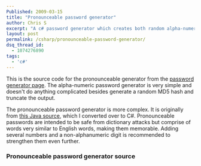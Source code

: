```yaml
---
Published: 2009-03-15
title: "Pronounceable password generator"
author: Chris S
excerpt: "A c# password generator which creates both random alpha-numeric and the more useful prounceable passwords."
layout: post
permalink: /csharp/pronounceable-password-generator/
dsq_thread_id:
  - 1074276890
tags:
  - 'c#'
---
```

This is the source code for the pronounceable generator from the [password generator page][1]. The alpha-numeric password generator is very simple and doesn't do anything complicated besides generate a random MD5 hash and truncate the output.

The pronounceable password generator is more complex. It is originally from [this Java source][2], which I converted over to C#. Pronounceable passwords are intended to be safe from dictionary attacks but comprise of words very similar to English words, making them memorable. Adding several numbers and a non-alphanumeric digit is recommended to strengthen them even further.

<!--more-->

### Pronounceable password generator source

<script src="https://gist.github.com/yetanotherchris/4746867.js"></script>

 [1]: /csharp/password-generator/
 [2]: http://www.multicians.org/thvv/gpw.html
